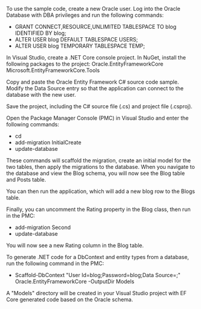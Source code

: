 To use the sample code, create a new Oracle user. Log into the Oracle Database with DBA privileges and run the following commands:

* GRANT CONNECT,RESOURCE,UNLIMITED TABLESPACE TO blog IDENTIFIED BY blog;
* ALTER USER blog DEFAULT TABLESPACE USERS;
* ALTER USER blog TEMPORARY TABLESPACE TEMP;

In Visual Studio, create a .NET Core console project. In NuGet, install the following packages to the project:
Oracle.EntityFrameworkCore
Microsoft.EntityFrameworkCore.Tools

Copy and paste the Oracle Entity Framework C# source code sample.
Modify the Data Source entry so that the application can connect to the database with the new user.

Save the project, including the C# source file (.cs) and project file (.csproj).

Open the Package Manager Console (PMC) in Visual Studio and enter the following commands:
* cd <project diretory>
* add-migration InitialCreate
* update-database

These commands will scaffold the migration, create an initial model for the two tables, then apply the migrations to the database.
When you navigate to the database and view the Blog schema, you will now see the Blog table and Posts table.

You can then run the application, which will add a new blog row to the Blogs table.

Finally, you can uncomment the Rating property in the Blog class, then run in the PMC:
* add-migration Second
* update-database

You will now see a new Rating column in the Blog table.

To generate .NET code for a DbContext and entity types from a database, run the following command in the PMC:

* Scaffold-DbContext "User Id=blog;Password=blog;Data Source=<data source>;" Oracle.EntityFrameworkCore -OutputDir Models

A "Models" directory will be created in your Visual Studio project with EF Core generated code based on the Oracle schema.
